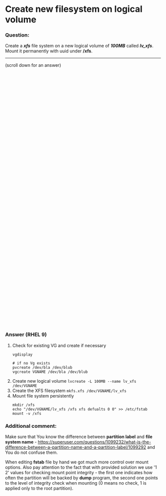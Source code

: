 # Create new filesystem on logical volume

### Question:
Create a ***xfs*** file system on a new logical volume of ***100MB*** called ***lv_xfs***. Mount it permanently with uuid under **/xfs**.

***
(scroll down for an answer)

<br/><br/><br/><br/><br/><br/><br/><br/><br/><br/><br/><br/><br/><br/><br/><br/><br/><br/><br/><br/><br/><br/><br/><br/>
<br/><br/><br/><br/><br/><br/><br/><br/><br/><br/><br/><br/><br/><br/><br/><br/><br/><br/><br/><br/><br/><br/><br/><br/>

### Answer (RHEL 9)

1. Check for existing VG and create if necessary
    ```
    vgdisplay

    # if no Vg exists
    pvcreate /dev/bla /dev/blub
    vgcreate VGNAME /dev/bla /dev/blub
    ```
2. Create new logical volume `lvcreate -L 100MB --name lv_xfs /dev/VGNAME`
3. Create the XFS filesystem `mkfs.xfs /dev/VGNAME/lv_xfs`
4. Mount file system persistently
    ```
    mkdir /xfs
    echo "/dev/VGNAME/lv_xfs /xfs xfs defualts 0 0" >> /etc/fstab
    mount -v /xfs
    ```


### Additional comment:

Make sure that You know the difference between **partition label** and **file system name** - https://superuser.com/questions/1099232/what-is-the-difference-between-a-partition-name-and-a-partition-label/1099292
and You do not confuse them.

When editing **fstab** file by hand we got much more control over mount options. Also pay attention to the fact that with provided solution we use '1 2' values for 
checking mount point integrity - the first one indicates how often the partition will be backed by **dump** program, the second one points to the level of integrity check when
mounting (0 means no check, 1 is applied only to the root partition).